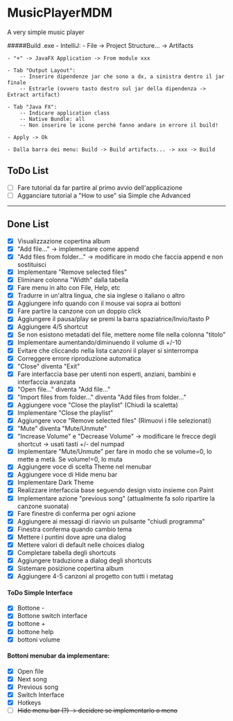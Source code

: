 # MusicPlayerMDM
A very simple music player

#####Build .exe - IntelliJ:
    - File -> Project Structure... -> Artifacts
    
    - "+" -> JavaFX Application -> From module xxx
    
    - Tab "Output Layout": 
        -- Inserire dipendenze jar che sono a dx, a sinistra dentro il jar finale
        -- Estrarle (ovvero tasto destro sul jar della dipendenza -> Extract artifact)
    
    - Tab "Java FX":
        -- Indicare application class
        -- Native Bundle: all
        -- Non inserire le icone perchè fanno andare in errore il build!
        
    - Apply -> Ok
    
    - Dalla barra dei menu: Build -> Build artifacts... -> xxx -> Build

## ToDo List

- [ ] Fare tutorial da far partire al primo avvio dell'applicazione
- [ ] Agganciare tutorial a "How to use" sia Simple che Advanced

---

## Done List

- [X] Visualizzazione copertina album
- [X] "Add file..." &rarr; implementare come append
- [X] "Add files from folder..." &rarr; modificare in modo che faccia append e non sostituisci
- [X] Implementare "Remove selected files"
- [X] Eliminare colonna "Width" dalla tabella
- [X] Fare menu in alto con File, Help, etc
- [X] Tradurre in un'altra lingua, che sia inglese o italiano o altro
- [X] Aggiungere info quando con il mouse vai sopra ai bottoni
- [X] Fare partire la canzone con un doppio click 
- [X] Aggiungere il pausa/play se premi la barra spaziatrice/Invio/tasto P
- [X] Aggiungere 4/5 shortcut
- [X] Se non esistono metadati del file, mettere nome file nella colonna "titolo"
- [X] Implementare aumentando/diminuendo il volume di +/-10
- [X] Evitare che cliccando nella lista canzoni il player si sinterrompa
- [X] Correggere errore riproduzione automatica
- [X] "Close" diventa "Exit"
- [X] Fare interfaccia base per utenti non esperti, anziani, bambini e interfaccia avanzata
- [X] "Open file..." diventa "Add file..."
- [X] "Import files from folder..." diventa "Add files from folder..."
- [X] Aggiungere voce "Close the playlist" (Chiudi la scaletta)
- [X] Implementare "Close the playlist"
- [X] Aggiungere voce "Remove selected files" (Rimuovi i file selezionati)
- [X] "Mute" diventa "Mute/Unmute"
- [X] "Increase Volume" e "Decrease Volume" &rarr; modificare le frecce degli shortcut &rarr; usati tasti +/- del numpad
- [X] Implementare "Mute/Unmute" per fare in modo che se volume=0, lo mette a metà. Se volume!=0, lo muta
- [X] Aggiungere voce di scelta Theme nel menubar
- [X] Aggiungere voce di Hide menu bar
- [X] Implementare Dark Theme
- [X] Realizzare interfaccia base seguendo design visto insieme con Paint
- [X] Implementare azione "previous song" (attualmente fa solo ripartire la canzone suonata)
- [X] Fare finestre di conferma per ogni azione
- [X] Aggiungere ai messagi di riavvio un pulsante "chiudi programma"
- [X] Finestra conferma quando cambio tema
- [X] Mettere i puntini dove apre una dialog
- [X] Mettere valori di default nelle choices dialog
- [X] Completare tabella degli shortcuts
- [X] Aggiungere traduzione a dialog degli shortcuts
- [X] Sistemare posizione copertina album
- [X] Aggiungere 4-5 canzoni al progetto con tutti i metatag

#### ToDo Simple Interface
- [X] Bottone -
- [X] Bottone switch interface
- [X] bottone +
- [X] bottone help
- [X] bottoni volume

#### Bottoni menubar da implementare:
- [X] Open file
- [X] Next song
- [X] Previous song
- [X] Switch Interface
- [X] Hotkeys
- [ ] ~~Hide menu bar (?) &rarr; decidere se implementarlo o meno~~
